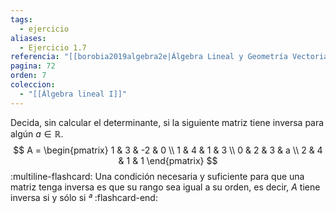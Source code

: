 ```yaml
---
tags:
  - ejercicio
aliases:
  - Ejercicio 1.7
referencia: "[[borobia2019algebra2e|Álgebra Lineal y Geometría Vectorial (2a ed)]]"
pagina: 72
orden: 7
coleccion:
  - "[[Álgebra lineal I]]"
---
```

Decida, sin calcular el determinante, si la siguiente matriz tiene inversa para algún $a \in \mathbb{R}$.
$$
A = \begin{pmatrix}
    1 & 3 & -2 & 0 \\
    1 & 4 &  1 & 3 \\
    0 & 2 &  3 & a \\
    2 & 4 &  1 & 1
\end{pmatrix}
$$
:multiline-flashcard:
Una condición necesaria y suficiente para que una matriz tenga inversa es que su rango sea igual a su orden, es decir, $A$ tiene inversa si y sólo si $ª$
:flashcard-end:
